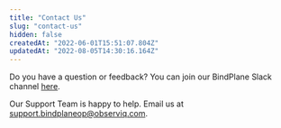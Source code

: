 ```yaml
---
title: "Contact Us"
slug: "contact-us"
hidden: false
createdAt: "2022-06-01T15:51:07.804Z"
updatedAt: "2022-08-05T14:30:16.164Z"
---
```

Do you have a question or feedback?
You can join our BindPlane Slack channel [here](https://observiq.com/support-bindplaneop/).

Our Support Team is happy to help.
Email us at [support.bindplaneop@observiq.com](mailto:support.bindplaneop@observiq.com).